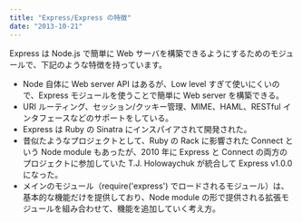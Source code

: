 ```yaml
---
title: "Express/Express の特徴"
date: "2013-10-21"
---
```


Express は Node.js で簡単に Web サーバを構築できるようにするためのモジュールで、下記のような特徴を持っています。

* Node 自体に Web server API はあるが、Low level すぎて使いにくいので、Express モジュールを使うことで簡単に Web server を構築できる。
* URI ルーティング、セッション/クッキー管理、MIME、HAML、RESTful インタフェースなどのサポートをしている。
* Express は Ruby の Sinatra にインスパイアされて開発された。
* 昔似たようなプロジェクトとして、Ruby の Rack に影響された Connect という Node module もあったが、2010 年に Express と Connect の両方のプロジェクトに参加していた T.J. Holowaychuk が統合して Express v1.0.0 になった。
* メインのモジュール（require('express') でロードされるモジュール）は、基本的な機能だけを提供しており、Node module の形で提供される拡張モジュールを組み合わせて、機能を追加していく考え方。

